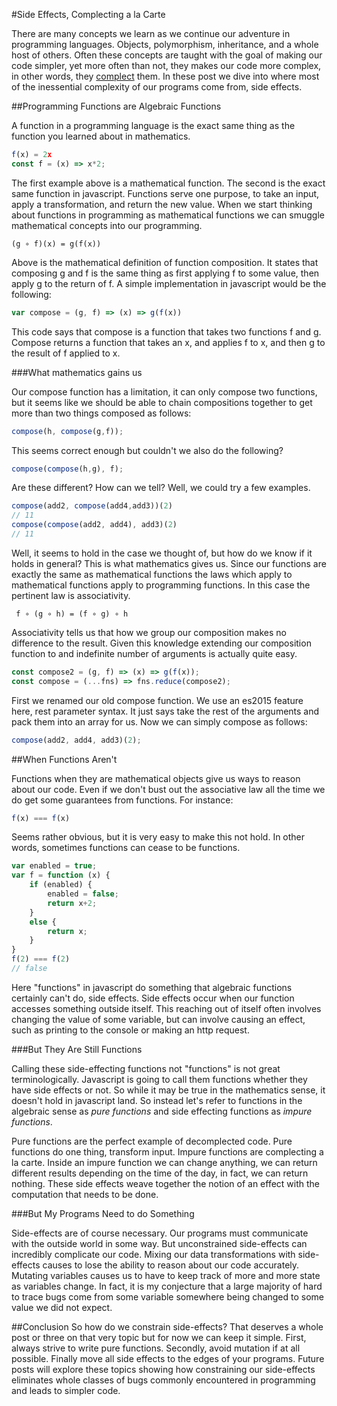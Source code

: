 #Side Effects, Complecting a la Carte

There are many concepts we learn as we continue our adventure in programming languages. Objects, polymorphism, inheritance, and a whole host of others. Often these concepts are taught with the goal of making our code simpler, yet more often than not, they makes our code more complex, in other words, they [complect](beautiful-code.html) them. In these post we dive into where most of the inessential complexity of our programs come from, side effects.

##Programming Functions are Algebraic Functions

A function in a programming language is the exact same thing as the function you learned about in mathematics.

```Javascript
f(x) = 2x
const f = (x) => x*2; 
```

The first example above is a mathematical function. The second is the exact same function in javascript. Functions serve one purpose, to take an input, apply a transformation, and return the new value. When we start thinking about functions in programming as mathematical functions we can smuggle mathematical concepts into our programming.

	(g ∘ f)(x) = g(f(x))

Above is the mathematical definition of function composition. It states that composing g and f is the same thing as first applying f to some value, then apply g to the return of f. A simple implementation in javascript would be the following:

```javascript
var compose = (g, f) => (x) => g(f(x))
```

This code says that compose is a function that takes two functions f and g. Compose returns a function that takes an x, and applies f  to x, and then g to the result of f applied to x.

###What mathematics gains us

Our compose function has a limitation, it can only compose two functions, but it seems like we should be able to chain compositions together to get more than two things composed as follows:

```javascript
compose(h, compose(g,f));
```

This seems correct enough but couldn't we also do the following?

```javascript
compose(compose(h,g), f);
```

Are these different? How can we tell? Well, we could try a few examples.

```javascript
compose(add2, compose(add4,add3))(2) 
// 11
compose(compose(add2, add4), add3)(2)
// 11
```

Well, it seems to hold in the case we thought of, but how do we know if it holds in general? This is what mathematics gives us. Since our functions are exactly the same as mathematical functions the laws which apply to mathematical functions apply to programming functions. In this case the pertinent law is associativity.

	 f ∘ (g ∘ h) = (f ∘ g) ∘ h

Associativity tells us that how we group our composition makes no difference to the result. Given this knowledge extending our composition function to and indefinite number of arguments is actually quite easy.

```javascript
const compose2 = (g, f) => (x) => g(f(x));
const compose = (...fns) => fns.reduce(compose2);
```

First we renamed our old compose function. We use an es2015 feature here, rest parameter syntax. It just says take the rest of the arguments and pack them into an array for us.  Now we can simply compose as follows:

```javascript
compose(add2, add4, add3)(2);
```

##When Functions Aren't

Functions when they are mathematical objects give us ways to reason about our code. Even if we don't bust out the associative law all the time we do get some guarantees from functions. For instance:

```javascript
f(x) === f(x)
```

Seems rather obvious, but it is very easy to make this not hold. In other words, sometimes functions can cease to be functions.

```javascript
var enabled = true;
var f = function (x) {
	if (enabled) {
		enabled = false;
		return x+2;
	}
	else {
		return x;
	}
}
f(2) === f(2)
// false
```

Here "functions" in javascript do something that algebraic functions certainly can't do, side effects. Side effects occur when our function accesses something outside itself. This reaching out of itself often involves changing the value of some variable, but can involve causing an effect, such as printing to the console or making an http request.

###But They Are Still Functions

Calling these side-effecting functions not "functions" is not great terminologically. Javascript is going to call them functions whether they have side effects or not. So while it may be true in the mathematics sense, it doesn't hold in javascript land. So instead let's refer to functions in the algebraic sense as *pure functions* and side effecting functions as *impure functions*.

Pure functions are the perfect example of decomplected code. Pure functions do one thing, transform input. Impure functions are complecting a la carte. Inside an impure function we can change anything, we can return different results depending on the time of the day, in fact, we can return nothing. These side effects weave together the notion of an effect with the computation that needs to be done.

###But My Programs Need to do Something

Side-effects are of course necessary. Our programs must communicate with the outside world in some way. But unconstrained side-effects can incredibly complicate our code. Mixing our data transformations with side-effects causes to lose the ability to reason about our code accurately. Mutating variables causes us to have to keep track of more and more state as variables change. In fact, it is my conjecture that a large majority of hard to trace bugs come from some variable somewhere being changed to some value we did not expect.

##Conclusion
So how do we constrain side-effects? That deserves a whole post or three on that very topic but for now we can keep it simple. First, always strive to write pure functions. Secondly, avoid mutation if at all possible. Finally move all side effects to the edges of your programs. Future posts will explore these topics showing how constraining our side-effects eliminates whole classes of bugs commonly encountered in programming and leads to simpler code.






